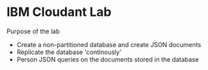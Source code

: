 # IBM Cloudant Lab

Purpose of the lab
- Create a non-partitioned database and create JSON documents
- Replicate the database 'continously'
- Person JSON queries on the documents stored in the database

